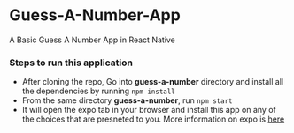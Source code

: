 # Guess-A-Number-App
A Basic Guess A Number App in React Native

### Steps to run this application

- After cloning the repo, Go into **guess-a-number** directory and install all the dependencies by running `npm install`
- From the same directory **guess-a-number**, run `npm start`
- It will open the expo tab in your browser and install this app on any of the choices that are presneted to you. More information on expo is [here](https://expo.io/ "here")
